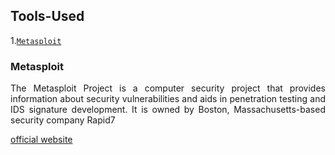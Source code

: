 ## Tools-Used 

1.[`Metasploit`](#metasploit)


### Metasploit
<!-- source = Wikipedia--> 
<p align=justify>
    The Metasploit Project is a computer security project that provides information about security vulnerabilities and aids in penetration testing and IDS signature development. It is owned by Boston, Massachusetts-based security company Rapid7
    </p>


[official website](https://www.metasploit.com)
